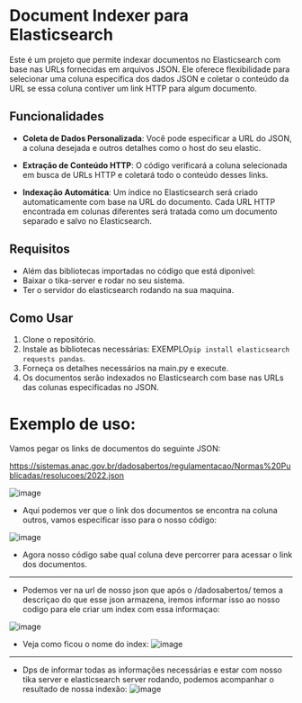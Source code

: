 # Document Indexer para Elasticsearch

Este é um projeto que permite indexar documentos no Elasticsearch com base nas URLs fornecidas em arquivos JSON. Ele oferece flexibilidade para selecionar uma coluna específica dos dados JSON e coletar o conteúdo da URL se essa coluna contiver um link HTTP para algum documento.

## Funcionalidades

- **Coleta de Dados Personalizada**: Você pode especificar a URL do JSON, a coluna desejada e outros detalhes como o host do seu elastic.

- **Extração de Conteúdo HTTP**: O código verificará a coluna selecionada em busca de URLs HTTP e coletará todo o conteúdo desses links.

- **Indexação Automática**: Um índice no Elasticsearch será criado automaticamente com base na URL do documento. Cada URL HTTP encontrada em colunas diferentes será tratada como um documento separado e salvo no Elasticsearch.

## Requisitos

- Além das bibliotecas importadas no código que está diponivel:
- Baixar o tika-server e rodar no seu sistema.
- Ter o servidor do elasticsearch rodando na sua maquina.

## Como Usar

1. Clone o repositório.
2. Instale as bibliotecas necessárias: EXEMPLO`pip install elasticsearch requests pandas`.
3. Forneça os detalhes necessários na main.py e execute.
4. Os documentos serão indexados no Elasticsearch com base nas URLs das colunas especificadas no JSON.

# Exemplo de uso:

Vamos pegar os links de documentos do seguinte JSON:

https://sistemas.anac.gov.br/dadosabertos/regulamentacao/Normas%20Publicadas/resolucoes/2022.json

![image](https://github.com/BrandonSaraiva/indexador_elastic/assets/90096835/024fa470-c84a-4d1a-b450-83123545109f)

- Aqui podemos ver que o link dos documentos se encontra na coluna outros, vamos especificar isso para o nosso código:

![image](https://github.com/BrandonSaraiva/indexador_elastic/assets/90096835/4c7f7cc7-6739-454c-afa2-e334034f4fa9)

- Agora nosso código sabe qual coluna deve percorrer para acessar o link dos documentos.
---------------------------------------------------------------------------------------

- Podemos ver na url de nosso json que após o /dadosabertos/ temos a descriçao do que esse json armazena, iremos informar isso ao nosso codigo para ele criar um index com essa informaçao:
  
![image](https://github.com/BrandonSaraiva/indexador_elastic/assets/90096835/76fc4a11-cc53-49fa-b94e-b7f60f768796)

- Veja como ficou o nome do index:
![image](https://github.com/BrandonSaraiva/indexador_elastic/assets/90096835/818c057a-fc92-4d32-8282-ff381f5a445b)

------------------------------------------------------------------------------------------------------------
- Dps de informar todas as informações necessárias e estar com nosso tika server e elasticsearch server rodando, podemos acompanhar o resultado de nossa indexão:
![image](https://github.com/BrandonSaraiva/indexador_elastic/assets/90096835/b0f379a4-ea1b-4ba7-bab0-ff30217c45c9)

